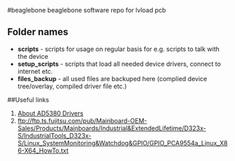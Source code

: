 #beaglebone 
beaglebone software repo for lvload pcb 

## Folder names

* **scripts** - scripts for usage on regular basis for e.g. scripts to talk with the device 
* **setup_scripts** - scripts that load all needed device drivers, connect to internet etc. 
* **files_backup** - all used files are backuped here (complied device tree/overlay, compiled driver file etc.)

##Useful links
1. [About AD5380 Drivers](https://wiki.analog.com/resources/tools-software/linux-drivers/iio-dac/ad5380) 
2. ftp://ftp.ts.fujitsu.com/pub/Mainboard-OEM-Sales/Products/Mainboards/Industrial&ExtendedLifetime/D323x-S/IndustrialTools_D323x-S/Linux_SystemMonitoring&Watchdog&GPIO/GPIO_PCA9554a_Linux_X86-X64_HowTo.txt
